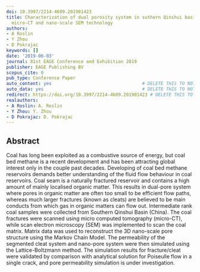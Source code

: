 ```yaml
---
doi: 10.3997/2214-4609.201901423
title: Characterization of dual porosity system in suthern Qinshui basin coal with
  micro-CT and nano-scale SEM technology
authors:
- A Roslin
- Y Zhou
- D Pokrajac
keywords: []
date: '2019-06-03'
journal: 81st EAGE Conference and Exhibition 2019
publisher: EAGE Publishing BV
scopus_cite: 0
pub_type: Conference Paper
auto_content: yes                                  # DELETE THIS TO NOT AUTO GENERATE CONTENT
auto_data: yes                                     # DELETE THIS TO NOT AUTO GENERATE METADATA
redirect: https://doi.org/10.3997/2214-4609.201901423 # DELETE THIS TO NOT REDIRECT
realauthors:
- A Roslin: A. Roslin
- Y Zhou: Y. Zhou
- D Pokrajac: D. Pokrajac
---
```



## Abstract
Coal has long been exploited as a combustive source of energy, but coal bed methane is a recent development and has been attracting global interest only in the couple past decades. Developing of coal bed methane reservoirs demands better understanding of the fluid flow behaviour in coal reservoirs. Coal seam is a naturally fractured reservoir and contains a high amount of mainly localised organic matter. This results in dual-pore system where pores in organic matter are often too small to be efficient flow paths, whereas much larger fractures (known as cleats) are believed to be main conducts from which gas in organic matters can flow out. Intermediate rank coal samples were collected from Southern Qinshui Basin (China). The coal fractures were scanned using micro computed tomography (micro-CT), while scan electron microscopy (SEM) was implemented to scan the coal matrix. Matrix data was used to reconstruct the 3D nano-scale pore structure using the Markov Chain Model. The permeability of the segmented cleat system and nano-pore system were then simulated using the Lattice-Boltzmann method. The simulation results for fracture/cleat were validated by comparison with analytical solution for Poiseulle flow in a single crack, and pore permeability simulation is under investigation.

